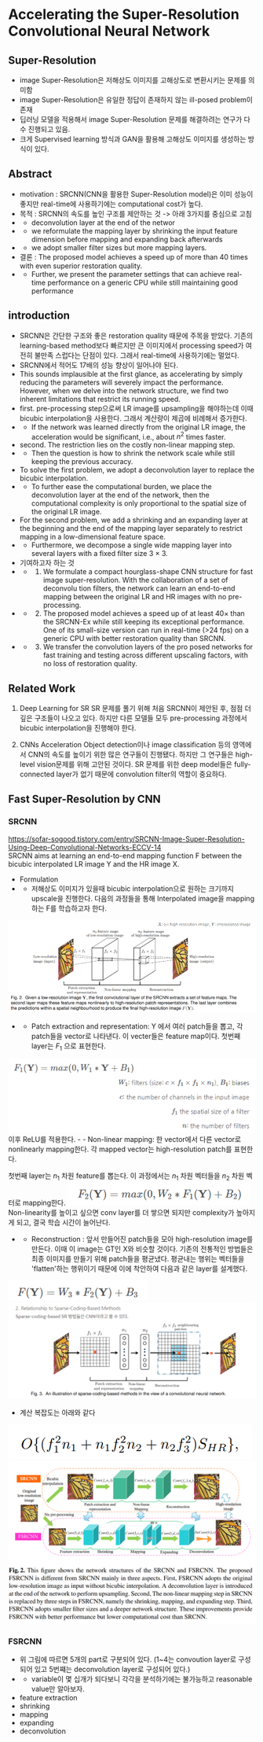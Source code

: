 # Accelerating the Super-Resolution Convolutional Neural Network

## Super-Resolution
- image Super-Resolution은 저해상도 이미지를 고해상도로 변환시키는 문제를 의미함
- image Super-Resolution은 유일한 정답이 존재하지 않는 ill-posed problem이 존재
- 딥러닝 모델을 적용해서 image Super-Resolution 문제를 해결하려는 연구가 다수 진행되고 있음.
- 크게 Supervised learning 방식과 GAN을 활용해 고해상도 이미지를 생성하는 방식이 있다.
## Abstract
- motivation : SRCNN(CNN을 활용한 Super-Resolution model)은 이미 성능이 좋지만 real-time에 사용하기에는 computational cost가 높다. 
- 목적 : SRCNN의 속도를 높인 구조를 제안하는 것 -> 아래 3가지를 중심으로 고침
- - deconvolution layer at the end of the networ 
- - we reformulate the mapping layer by shrinking the input feature dimension before mapping and expanding back afterwards
- - we adopt smaller filter sizes but more mapping layers. 
- 결론 : The proposed model achieves a speed up of more than 40 times with even superior restoration quality. 
- - Further, we present the parameter settings that can achieve real-time performance on a generic CPU while still maintaining good performance

## introduction
- SRCNN은 간단한 구조와 좋은 restoration quality 때문에 주목을 받았다. 기존의 learning-based method보다 빠르지만 큰 이미지에서 processing speed가 여전히 불만족 스럽다는 단점이 있다. 그래서 real-time에 사용하기에는 멀었다.
- SRCNN에서 적어도 17배의 성능 향상이 일어나야 된다.
- This sounds implausible at the first glance, as accelerating by simply reducing
the parameters will severely impact the performance. However, when we delve into the
network structure, we find two inherent limitations that restrict its running speed.
- first. pre-processing step으로써 LR image를 upsampling을 해야하는데 이때 bicubic interpolation을 사용한다. 그래서 계산량이 제곱에 비례해서 증가한다. 
- - If the network was learned directly from the original LR image, the acceleration would be significant, i.e., about $n^2$ times faster.
- second. The restriction lies on the costly non-linear mapping step.
- - Then the question is how to shrink the network scale while still keeping the previous accuracy.
- To solve the first problem, we adopt a deconvolution layer to replace the bicubic interpolation.
- - To further ease the computational burden, we place the deconvolution layer at the end of the network, then the computational complexity is only proportional to the spatial size of the original LR image.
- For the second problem, we add a shrinking and an expanding layer at the beginning
and the end of the mapping layer separately to restrict mapping in a low-dimensional
feature space. 
- - Furthermore, we decompose a single wide mapping layer into several
layers with a fixed filter size 3 × 3.
- 기여하고자 하는 것
- - 1) We formulate a compact hourglass-shape CNN structure for fast image super-resolution. With the collaboration of a set of deconvolu tion filters, the network can learn an end-to-end mapping between the original LR and HR images with no pre-processing. 
- - 2) The proposed model achieves a speed up of at least 40× than the SRCNN-Ex while still keeping its exceptional performance. One of its small-size version can run in real-time (>24 fps) on a generic CPU with better restoration quality than SRCNN. 
- - 3) We transfer the convolution layers of the pro posed networks for fast training and testing across different upscaling factors, with no loss of restoration quality.

## Related Work
1. Deep Learning for SR
SR 문제를 풀기 위해 처음 SRCNN이 제안된 후, 점점 더 깊은 구조들이 나오고 있다.
하지만 다른 모델들 모두 pre-processing 과정에서 bicubic interpolation을 진행해야 한다.

2. CNNs Acceleration
Object detection이나 image classification 등의 영역에서 CNN의 속도를 높이기 위한 많은 연구들이 진행됐다.
하지만 그 연구들은 high-level vision문제를 위해 고안된 것이다.
SR 문제를 위한 deep model들은 fully-connected layer가 없기 때문에 convolution filter의 역할이 중요하다.

## Fast Super-Resolution by CNN

### SRCNN 
https://sofar-sogood.tistory.com/entry/SRCNN-Image-Super-Resolution-Using-Deep-Convolutional-Networks-ECCV-14  
SRCNN aims at learning an end-to-end mapping function F between the bicubic interpolated LR image Y and the HR image X. 

- Formulation
- - 저해상도 이미지가 있을때 bicubic interpolation으로 원하는 크기까지 upscale을 진행한다.
다음의 과정들을 통해 Interpolated image을 mapping하는 F를 학습하고자 한다.
<img src="./img/35_figure.PNG">    

- - Patch extraction and representation:  Y 에서 여러 patch들을 뽑고, 각 patch들을 vector로 나타낸다. 이 vecter들은 feature map이다.
첫번째 layer는 $F_1$ 으로 표현한다.
<img src="./img/36_figure.PNG">    
이후 ReLU를 적용한다.
- - Non-linear mapping: 한 vector에서 다른 vector로 nonlinearly mapping한다. 각 mapped vector는 high-resolution patch를 표현한다.

첫번째 layer는  $n_1$ 차원  feature를 뽑는다. 이 과정에서는 $n_1$ 차원 벡터들을 $n_2$ 차원 벡터로 mapping한다.
<img src="./img/37_figure.PNG">    
Non-linearity를 높이고 싶으면 conv layer를 더 쌓으면 되지만 complexity가 높아지게 되고, 결국 학습 시간이 늘어난다.

- - Reconstruction : 앞서 만들어진 patch들을 모아 high-resolution image를 만든다. 이때 이 image는 GT인 X와 비슷할 것이다.
기존의 전통적인 방법들은 최종 이미지를 만들기 위해 patch들을 평균냈다.
평균내는 행위는 벡터들을 'flatten'하는 행위이기 때문에 이에 착안하여 다음과 같은 layer를 설계했다.
<img src="./img/38_figure.PNG">    

<img src="./img/40_figure.PNG">    

- 계산 복잡도는 아래와 같다
<img src="./img/41_figure.PNG">    

<img src="./img/39_figure.PNG">    

### FSRCNN
- 위 그림에 따르면 5개의 part로 구분되어 있다. (1~4는 convoution layer로 구성되어 있고 5번쨰는 deconvolution layer로 구성되어 있다.)
- - variable이 몇 십개가 되다보니 각각을 분석하기에는 불가능하고 reasonable value만 알아보자.  
- feature extraction
- shrinking
- mapping
- expanding
- deconvolution 